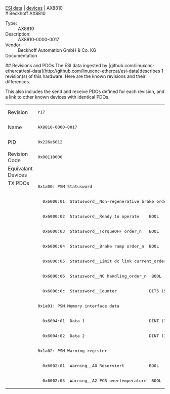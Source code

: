 <div class="nav"><a href="/esi-data">ESI data</a> | <a href="/esi-data/devices">devices</a> | AX8810</div>
#  Beckhoff AX8810

<dl>
  <dt>Type:</dt><dd>AX8810</dd>
  <dt>Description:</dt><dd>AX8810-0000-0017</dd>
  <dt>Vendor</dt><dd>Beckhoff Automation GmbH & Co. KG</dd>
  <dt>Documentation</dt><dd><a href=""></a></dd>
</dl>
## Revisions and PDOs
The ESI data ingested by [github.com/linuxcnc-ethercat/esi-data](http://github.com/linuxcnc-ethercat/esi-data)describes 1 revision(s) of this hardware.  Here are the known revisions and their differences.

This also includes the send and receive PDOs defined for each revision, and a link to other known devices with identical PDOs.

<table>
<tr >
<td class="first">Revision</td>
<td ><pre>r17</pre></td>
</tr>
<tr >
<td class="first">Name</td>
<td ><pre>AX8810-0000-0017</pre></td>
</tr>
<tr >
<td class="first">PID</td>
<td ><pre>0x226a6012</pre></td>
</tr>
<tr >
<td class="first">Revision Code</td>
<td ><pre>0x00110000</pre></td>
</tr>
<tr >
<td class="first">Equivalant Devices</td>
<td ></td>
</tr>
<tr class="txpdo pdosection">
<td class="first" rowspan=14 valign=top>TX PDOs</td>
<td><pre>0x1a00: PSM Statusword</pre></td>
<td></td>
</tr>
<tr class="txpdo">
<td ><pre>  0x6000:01  Statusword__Non-regenerative brake order_n  BOOL</pre></td>
</tr>
<tr class="txpdo">
<td ><pre>  0x6000:02  Statusword__Ready to operate    BOOL</pre></td>
</tr>
<tr class="txpdo">
<td ><pre>  0x6000:03  Statusword__TorqueOFF order_n   BOOL</pre></td>
</tr>
<tr class="txpdo">
<td ><pre>  0x6000:04  Statusword__Brake ramp order_n  BOOL</pre></td>
</tr>
<tr class="txpdo">
<td ><pre>  0x6000:05  Statusword__Limit dc link current_order_n  BOOL</pre></td>
</tr>
<tr class="txpdo">
<td ><pre>  0x6000:06  Statusword__NC handling_order_n  BOOL</pre></td>
</tr>
<tr class="txpdo">
<td ><pre>  0x6000:0c  Statusword__Counter             BIT5 (5 bits)</pre></td>
</tr>
<tr class="txpdo pdosection">
<td ><pre>0x1a01: PSM Memory interface data</pre></td>
</tr>
<tr class="txpdo">
<td ><pre>  0x6004:01  Data 1                          DINT (32 bits)</pre></td>
</tr>
<tr class="txpdo">
<td ><pre>  0x6004:02  Data 2                          DINT (32 bits)</pre></td>
</tr>
<tr class="txpdo pdosection">
<td ><pre>0x1a02: PSM Warning register</pre></td>
</tr>
<tr class="txpdo">
<td ><pre>  0x6002:01  Warning__A0 Reserviert          BOOL</pre></td>
</tr>
<tr class="txpdo">
<td ><pre>  0x6002:03  Warning__A2 PCB overtemperature  BOOL</pre></td>
</tr>
</table>
